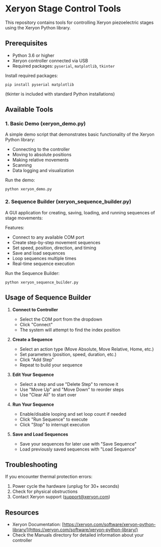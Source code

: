 # Xeryon Stage Control Tools

This repository contains tools for controlling Xeryon piezoelectric stages using the Xeryon Python library.

## Prerequisites

- Python 3.6 or higher
- Xeryon controller connected via USB
- Required packages: `pyserial`, `matplotlib`, `tkinter`

Install required packages:
```
pip install pyserial matplotlib
```
(tkinter is included with standard Python installations)

## Available Tools

### 1. Basic Demo (xeryon_demo.py)

A simple demo script that demonstrates basic functionality of the Xeryon Python library:
- Connecting to the controller
- Moving to absolute positions
- Making relative movements
- Scanning
- Data logging and visualization

Run the demo:
```
python xeryon_demo.py
```

### 2. Sequence Builder (xeryon_sequence_builder.py)

A GUI application for creating, saving, loading, and running sequences of stage movements:

Features:
- Connect to any available COM port
- Create step-by-step movement sequences
- Set speed, position, direction, and timing
- Save and load sequences
- Loop sequences multiple times
- Real-time sequence execution

Run the Sequence Builder:
```
python xeryon_sequence_builder.py
```

## Usage of Sequence Builder

1. **Connect to Controller**
   - Select the COM port from the dropdown
   - Click "Connect"
   - The system will attempt to find the index position

2. **Create a Sequence**
   - Select an action type (Move Absolute, Move Relative, Home, etc.)
   - Set parameters (position, speed, duration, etc.)
   - Click "Add Step"
   - Repeat to build your sequence

3. **Edit Your Sequence**
   - Select a step and use "Delete Step" to remove it
   - Use "Move Up" and "Move Down" to reorder steps
   - Use "Clear All" to start over

4. **Run Your Sequence**
   - Enable/disable looping and set loop count if needed
   - Click "Run Sequence" to execute
   - Click "Stop" to interrupt execution

5. **Save and Load Sequences**
   - Save your sequences for later use with "Save Sequence"
   - Load previously saved sequences with "Load Sequence"

## Troubleshooting

If you encounter thermal protection errors:
1. Power cycle the hardware (unplug for 30+ seconds)
2. Check for physical obstructions
3. Contact Xeryon support (support@xeryon.com)

## Resources

- Xeryon Documentation: [https://xeryon.com/software/xeryon-python-library/](https://xeryon.com/software/xeryon-python-library/)
- Check the Manuals directory for detailed information about your controller 